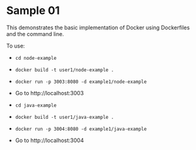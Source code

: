 # Sample 01

This demonstrates the basic implementation of Docker using Dockerfiles and the command line.

To use:

* `cd node-example`
* `docker build -t user1/node-example .`
* `docker run -p 3003:8080 -d example1/node-example`
* Go to http://localhost:3003

* `cd java-example`
* `docker build -t user1/java-example .`
* `docker run -p 3004:8080 -d example1/java-example`
* Go to http://localhost:3004
